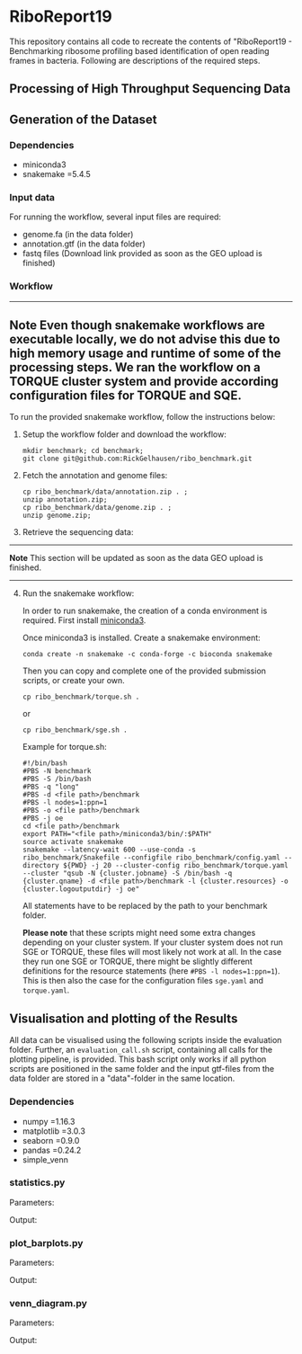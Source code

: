 # RiboReport19
This repository contains all code to recreate the contents of "RiboReport19 - Benchmarking ribosome profiling based identification of open reading frames in bacteria. Following are descriptions of the required steps.

## Processing of High Throughput Sequencing Data

## Generation of the Dataset

### Dependencies
- miniconda3
- snakemake =5.4.5

### Input data
For running the workflow, several input files are required:
- genome.fa (in the data folder)
- annotation.gtf (in the data folder)
- fastq files (Download link provided as soon as the GEO upload is finished)

### Workflow
---
**Note**
Even though snakemake workflows are executable locally, we do not advise this due to high memory usage and runtime of some of the processing steps.
We ran the workflow on a TORQUE cluster system and provide according configuration files for TORQUE and SQE.
---

To run the provided snakemake workflow, follow the instructions below:

1. Setup the workflow folder and download the workflow:

   ~~~~
   mkdir benchmark; cd benchmark;
   git clone git@github.com:RickGelhausen/ribo_benchmark.git
   ~~~~

2. Fetch the annotation and genome files:

   ~~~~
   cp ribo_benchmark/data/annotation.zip . ;
   unzip annotation.zip;
   cp ribo_benchmark/data/genome.zip . ;
   unzip genome.zip;
   ~~~~

3. Retrieve the sequencing data:
---
**Note**
This section will be updated as soon as the data GEO upload is finished.

---

4. Run the snakemake workflow:

    In order to run snakemake, the creation of a conda environment is required. First install [miniconda3](https://docs.conda.io/en/latest/miniconda.html).

    Once miniconda3 is installed. Create a snakemake environment:
    ~~~~
    conda create -n snakemake -c conda-forge -c bioconda snakemake
    ~~~~

    Then you can copy and complete one of the provided submission scripts, or create your own.
    ~~~~
    cp ribo_benchmark/torque.sh .
    ~~~~
    or
    ~~~~
    cp ribo_benchmark/sge.sh .
    ~~~~

    Example for torque.sh:

    ~~~~
    #!/bin/bash
    #PBS -N benchmark
    #PBS -S /bin/bash
    #PBS -q "long"
    #PBS -d <file path>/benchmark
    #PBS -l nodes=1:ppn=1
    #PBS -o <file path>/benchmark
    #PBS -j oe
    cd <file path>/benchmark
    export PATH="<file path>/miniconda3/bin/:$PATH"
    source activate snakemake
    snakemake --latency-wait 600 --use-conda -s ribo_benchmark/Snakefile --configfile ribo_benchmark/config.yaml --directory ${PWD} -j 20 --cluster-config ribo_benchmark/torque.yaml --cluster "qsub -N {cluster.jobname} -S /bin/bash -q {cluster.qname} -d <file path>/benchmark -l {cluster.resources} -o {cluster.logoutputdir} -j oe"
    ~~~~

    All <file path> statements have to be replaced by the path to your benchmark folder.

    **Please note** that these scripts might need some extra changes depending on your cluster system. If your cluster system does not run SGE or TORQUE, these files will most likely not work at all. In the case they run one SGE or TORQUE, there might be slightly different definitions for the resource statements (here `#PBS -l nodes=1:ppn=1`). This is then also the case for the configuration files `sge.yaml` and `torque.yaml`.


## Visualisation and plotting of the Results
All data can be visualised using the following scripts inside the evaluation folder. Further, an `evaluation_call.sh` script, containing all calls for the plotting pipeline, is provided. This bash script only works if all python scripts are positioned in the same folder and the input gtf-files from the data folder are stored in a "data"-folder in the same location.

### Dependencies
- numpy =1.16.3
- matplotlib =3.0.3
- seaborn =0.9.0
- pandas =0.24.2
- simple_venn

### statistics.py
Parameters:

Output:

### plot_barplots.py
Parameters:

Output:

### venn_diagram.py
Parameters:

Output:
